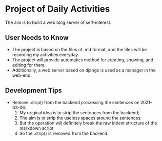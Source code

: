 # Project of Daily Activities

The aim is to build a web blog server of self-interest.

## User Needs to Know

- The project is based on the files of .md format,
  and the files will be recording my activities everyday.
- The project will provide automatics method for creating, showing, and editing for them.
- Additionally, a web server based on django is used as a manager in the web-end.

## Development Tips

- Remove .strip() from the backend processing the sentences on 2021-03-06.
  1. My original idea is to strip the sentences from the backend;
  2. The aim is to strip the useless spaces around the sentences;
  3. But the operation will definitely break the raw indent structure of the markdown script;
  4. So the .strip() is removed from the backend.
